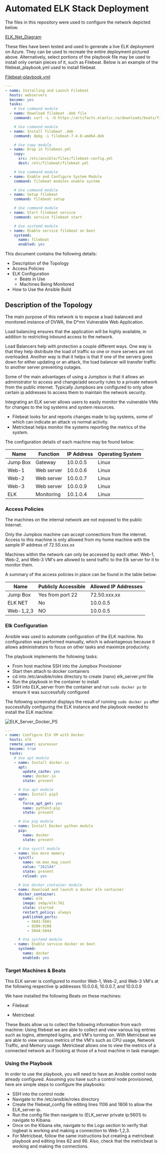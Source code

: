 # Automated ELK Stack Deployment

The files in this repository were used to configure the network depicted below.

[ELK_Net_Diagram](Diagrams/ELK_Net_Diagram.png)

These files have been tested and used to generate a live ELK deployment on Azure. They can be used to recreate the entire deployment pictured above. Alternatively, select portions of the playbook file may be used to install only certain pieces of it, such as Filebeat. Below is an example of the filebeat_playbook.yml used to install filebeat.

[Filebeat-playbook.yml](Ansible/filebeat-playbook.yml)

```YAML
---
- name: Installing and Launch Filebeat
  hosts: webservers
  become: yes
  tasks:
    # Use command module
  - name: Download filebeat .deb file
    command: curl -L -O https://artifacts.elastic.co/downloads/beats/filebeat/filebeat-7.4.0-amd64.deb

    # Use command module
  - name: Install filebeat .deb
    command: dpkg -i filebeat-7.4.0-amd64.deb

    # Use copy module
  - name: Drop in filebeat.yml
    copy:
      src: /etc/ansible/files/filebeat-config.yml
      dest: /etc/filebeat/filebeat.yml

    # Use command module
  - name: Enable and Configure System Module
    command: filebeat modules enable system

    # Use command module
  - name: Setup filebeat
    command: filebeat setup

    # Use command module
  - name: Start filebeat service
    command: service filebeat start

    # Use systemd module
  - name: Enable service filebeat on boot
    systemd:
      name: filebeat
      enabled: yes
```

This document contains the following details:

- Description of the Topology
- Access Policies
- ELK Configuration
  - Beats in Use
  - Machines Being Monitored
- How to Use the Ansible Build

## Description of the Topology

The main purpose of this network is to expose a load-balanced and monitored instance of DVWA, the D*mn Vulnerable Web Application.

Load balancing ensures that the application will be highly available, in addition to restricting inbound access to the network.

Load Balancers help with protection a couple different ways. One way is that they help distribute the load of traffic so one or more servers are not overloaded. Another way is that it helps is that if one of the servers goes down for either updating or an attack, the load balancer will transfer traffic to another server preventing outages.

Some of the main advantages of using a Jumpbox is that it allows an administrator to access and change/add security rules to a private network from the public internet. Typically Jumpboxs are configured to only allow certain ip addresses to access them to maintain the network security.

Integrating an ELK server allows users to easily monitor the vulnerable VMs for changes to the log systems and system resources.

- Filebeat looks for and reports changes made to log systems, some of which can indicate an attack vs normal activity.
- Metricbeat helps monitor the systems reporting the metrics of the system.

The configuration details of each machine may be found below:

| Name     | Function  | IP Address | Operating System |
|----------|-----------|------------|------------------|
| Jump Box | Gateway   | 10.0.0.5   | Linux            |
| Web-1    | Web server| 10.0.0.6   | Linux            |
| Web-2    | Web server| 10.0.0.7   | Linux            |
| Web-3    | Web server| 10.0.0.9   | Linux            |
| ELK      | Monitoring| 10.1.0.4   | Linux            |

### Access Policies

The machines on the internal network are not exposed to the public Internet.

Only the Jumpbox machine can accept connections from the internet. Access to this machine is only allowed from my home machine with the sample IP address of 72.50.xxx.xx

Machines within the network can only be accessed by each other. Web-1, Web-2, and Web-3 VM's are allowed to send traffic to the Elk server for it to monitor them.

A summary of the access policies in place can be found in the table below:

| Name         | Publicly Accessible | Allowed IP Addresses |
|--------------|---------------------|----------------------|
| Jump Box     | Yes from port 22    | 72.50.xxx.xx         |
| ELK NET      | No                  | 10.0.0.5             |
| Web-1,2,3    | NO                  | 10.0.0.5             |

### Elk Configuration

Ansible was used to automate configuration of the ELK machine. No configuration was performed manually, which is advantageous because it allows administrators to focus on other tasks and maximize producivity.

The playbook implements the following tasks:

- From host machine SSH into the Jumpbox Provisioner
- Start then attach to docker containers
- cd into /etc/ansible/roles directory to create (nano) elk_server.yml file
- Run the playbook in the container to install
- SSH into ELK_server from the container and run `sudo docker ps` to ensure it was successfully configured

The following screenshot displays the result of running `sudo docker ps` after successfully configuring the ELK instance and the playbook needed to install the ELK machine:

![ELK_Server_Docker_PS](Ansible/Images/ELK-Server-Docker-PS.png)

```YAML
---
- name: Configure Elk VM with Docker
  hosts: elk
  remote_user: azureuser
  become: true
  tasks:
    # Use apt module
    - name: Install docker.io
      apt:
        update_cache: yes
        name: docker.io
        state: present

      # Use apt module
    - name: Install pip3
      apt:
        force_apt_get: yes
        name: python3-pip
        state: present

      # Use pip module
    - name: Install Docker python module
      pip:
        name: docker
        state: present

      # Use sysctl module
    - name: Use more memory
      sysctl:
        name: vm.max_map_count
        value: "262144"
        state: present
        reload: yes

      # Use docker_container module
    - name: download and launch a docker elk container
      docker_container:
        name: elk
        image: sebp/elk:761
        state: started
        restart_policy: always
        published_ports:
          - 5601:5601
          - 9200:9200
          - 5044:5044

      # Use systemd module
    - name: Enable service docker on boot
      systemd:
        name: docker
        enabled: yes

```

### Target Machines & Beats

This ELK server is configured to monitor Web-1, Web-2, and Web-3 VM's at the following respective ip addresses 10.0.0.6, 10.0.0.7, and 10.0.0.9

We have installed the following Beats on these machines:

- Filebeat

- Metricbeat

These Beats allow us to collect the following information from each machine:
Using filebeat we are able to collect and view various log entries such as logins, attempted logins, and VM's turning on. With Metricbeat we are able to view various metrics of the VM's such as CPU usage, Network Traffic, and Memory usage. Metricbeat allows one to view the metrics of a connected network as if looking at those of a host machine in task manager.

### Using the Playbook

In order to use the playbook, you will need to have an Ansible control node already configured. Assuming you have such a control node provisioned, here are simple steps to configure the playbooks:

- SSH into the control node
- Navigate to the /etc/ansible/roles directory
- Create the filebeat_config file editing lines 1106 and 1806 to allow the ELK_server ip.
- Run the config file then navigate to (ELK_server private ip:5601) to navigate to Kibana.
- Once on the Kibana site, navigate to the Logs section to verify that logbeat is working and making a connection to Web-1,2,3.
- For Metricbeat, follow the same instructions but creating a metricbeat playbook and editing lines 62 and 96. Also, check that the metricbeat is working and making the connections.
